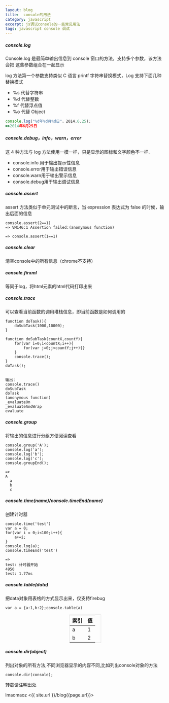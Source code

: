 ```yaml
---
layout: blog
title:  console的用法
category: javascript
excerpt: js调试console的一些常见用法
tags: javascript console 调试
---  
```


##### console.log  

Console.log 是最简单输出信息到 console 窗口的方法，支持多个参数，该方法会把 这些参数组合在一起显示  

log 方法第一个参数支持类似 C 语言 printf 字符串替换模式，Log 支持下面几种替换模式  

* %s  代替字符串
* %d  代替整数
* %f  代替浮点值
* %o  代替 Object  

```javascript
console.log("%d年%d月%d日"，2014,6,25);
=>2014年6月25日
```  

##### console.debug，info，warn，error  

这 4 种方法与 log 方法使用一模一样，只是显示的图标和文字颜色不一样.  

* console.info 用于输出提示性信息  
* console.error用于输出错误信息  
* console.warn用于输出警示信息  
* console.debug用于输出调试信息  

##### console.assert  

assert 方法类似于单元测试中的断言，当 expression 表达式为 false 的时候，输出后面的信息  

```
console.assert(2==1)
=> VM146:1 Assertion failed:(anonymous function) 

=> console.assert(1==1)
``` 

##### console.clear 

清空console中的所有信息（chrome不支持）  

##### console.firxml  

等同于log，将html元素的html代码打印出来  

##### console.trace  

可以查看当前函数的调用堆栈信息，即当前函数是如何调用的  

```
function doTask(){
    doSubTask(1000,10000);
}
 
function doSubTask(countX,countY){
    for(var i=0;i<countX;i++){
        for(var j=0;j<countY;j++){} 
    }
    console.trace();
}
doTask();


输出：
console.trace() 
doSubTask
doTask 
(anonymous function) 
_evaluateOn 
_evaluateAndWrap 
evaluate 
```

##### console.group  

将输出的信息进行分组方便阅读查看  

```
console.group('A');
console.log('a');
console.log('b');
console.log('c');
console.groupEnd();

=>
A
  a
  b
  c
```

##### console.time(name)/console.timeEnd(name)  

创建计时器  

```  
console.time('test')
var a = 0;
for(var i = 0;i<100;i++){
	a+=i;
}
console.log(a);
console.timeEnd('test')

=>
test: 计时器开始
4950
test: 1.77ms
```

##### console.table(data)  

把data对象用表格的方式显示出来，仅支持firebug  

```
var a = {a:1,b:2};console.table(a)
```  

<table style="width:100px;margin:0 auto;border:1px solid #ddd">
	<thead>
		<tr>
			<th>索引</th>
			<th>值</th>
		</tr>
	</thead>
	<tbody>
		<tr>
			<td>a</td>
			<td>1</td>
		</tr>
		<tr>
			<td>b</td>
			<td>2</td>
		</tr>
	</tbody>
</table>

##### console.dir(object)  

列出对象的所有方法,不同浏览器显示的内容不同,比如列出console对象的方法  

```
console.dir(console);
```

转载请注明出处   

lmaomaoz <{{ site.url }}/blog{{page.url}}>

